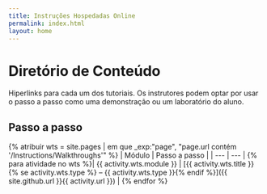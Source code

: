 ```yaml
---
title: Instruções Hospedadas Online
permalink: index.html
layout: home
---
```


# Diretório de Conteúdo

Hiperlinks para cada um dos tutoriais. Os instrutores podem optar por usar o passo a passo como uma demonstração ou um laboratório do aluno. 

## Passo a passo

{% atribuir wts = site.pages | em que _exp:"page", "page.url contém '/Instructions/Walkthroughs'" %}
| Módulo | Passo a passo |
| --- | --- | 
{% para atividade no wts %}| {{ activity.wts.module }} | [{{ activity.wts.title }}{% se activity.wts.type %} – {{ activity.wts.type }}{% endif %}]({{ site.github.url }}{{ activity.url }}) |
{% endfor %}

